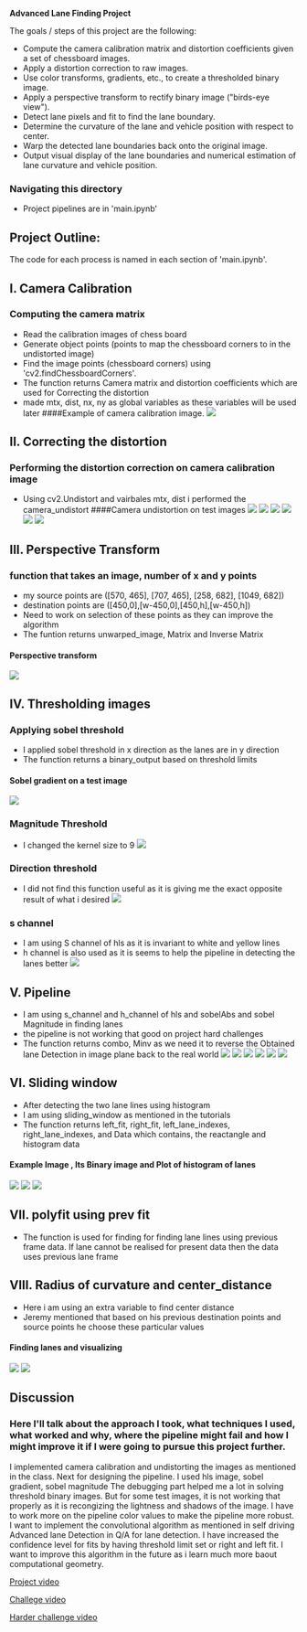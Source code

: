 
**Advanced Lane Finding Project**

The goals / steps of this project are the following:

* Compute the camera calibration matrix and distortion coefficients given a set of chessboard images.
* Apply a distortion correction to raw images.
* Use color transforms, gradients, etc., to create a thresholded binary image.
* Apply a perspective transform to rectify binary image ("birds-eye view").
* Detect lane pixels and fit to find the lane boundary.
* Determine the curvature of the lane and vehicle position with respect to center.
* Warp the detected lane boundaries back onto the original image.
* Output visual display of the lane boundaries and numerical estimation of lane curvature and vehicle position.

### Navigating this directory
* Project pipelines are in 'main.ipynb'

## Project Outline:
The code for each process is named in each section of 'main.ipynb'.

## I. Camera Calibration
### Computing the camera matrix
* Read the calibration images of chess board
* Generate object points (points to map the chessboard corners to in the undistorted image)
* Find the image points (chessboard corners) using 'cv2.findChessboardCorners'.
* The function returns Camera matrix and distortion coefficients which are used for Correcting the distortion
* made mtx, dist, nx, ny as global variables as these variables will be used later
####Example of camera calibration image.
![](camera_undistortion.png)

## II. Correcting the distortion
### Performing the distortion correction on camera calibration image
* Using cv2.Undistort and vairbales mtx, dist i performed the camera_undistort
####Camera undistortion on test images
![](camera_undistortion_test1.png)
![](camera_undistortion_test2.png)
![](camera_undistortion_test3.png)
![](camera_undistortion_test4.png)
![](camera_undistortion_test5.png)
![](camera_undistortion_test6.png)


## III. Perspective Transform
### function that takes an image, number of x and y points
* my source points are ([570, 465], [707, 465], [258, 682], [1049, 682])
* destination points are ([450,0],[w-450,0],[450,h],[w-450,h])
* Need to work on selection of these points as they can improve the algorithm
* The funtion returns unwarped_image, Matrix and Inverse Matrix
#### Perspective transform
![](perspective_transform.png)


## IV. Thresholding images
### Applying sobel threshold
* I applied sobel threshold in x direction as the lanes are in y direction
* The function returns a binary_output based on threshold limits
#### Sobel gradient on a test image
![](Threshold_gradient.png)

### Magnitude Threshold 
* I changed the kernel size to 9 
![](Threshold_magnitude.png)

### Direction threshold
* I did not find this function useful as it is giving me the exact opposite result of what i desired
![](Threshold_grad_Direction.png)

### s channel
* I am using S channel of hls as it is invariant to white and yellow lines
* h channel is also used as it is seems to help the pipeline in detecting the lanes better
![](s_channel_Binary_Image.png)

## V. Pipeline
* I am using s_channel and h_channel of hls and sobelAbs and sobel Magnitude in finding lanes
* the pipeline is not working that good on project hard challenges
* The function returns combo, Minv as we need it to reverse the Obtained lane Detection in image plane back to the real world
![](pipeline_test1.png)
![](pipeline_test2.png)
![](pipeline_test3.png)
![](pipeline_test4.png)
![](pipeline_test5.png)
![](pipeline_test6.png)

## VI. Sliding window
* After detecting the two lane lines using histogram
* I am using sliding_window as mentioned in the tutorials 
* The function returns left_fit, right_fit, left_lane_indexes, right_lane_indexes, and Data which contains, the reactangle and histogram data

#### Example Image , Its Binary image and Plot of histogram of lanes
![](example_Img.png)
![](example_Binary_Img.png)
![](histogram_plot.png)


## VII. polyfit using prev fit
* The function is used for finding for finding lane lines using previous frame data. If lane cannot be realised for present data then the data uses previous lane frame

## VIII. Radius of curvature and center_distance
* Here i am using an extra variable to find center distance
* Jeremy mentioned that based on his previous destination points and source points he choose these particular values

#### Finding lanes and visualizing
![](finding_lanes.png)
![](visualizing_lanes.png)

## Discussion
### Here I'll talk about the approach I took, what techniques I used, what worked and why, where the pipeline might fail and how I might improve it if I were going to pursue this project further.

I implemented camera calibration and undistorting the images as mentioned in the class. Next for designing the pipeline. I used hls image, sobel gradient, sobel magnitude
The debugging part helped me a lot in solving threshold binary images. But for some test images, it is not working that properly as it is recongizing the lightness and shadows of the image. I have to work more on the pipeline color values to make the pipeline more robust. I want to implement the convolutional algorithm as mentioned in self driving Advanced lane Detection in Q/A for lane detection. I have increased the confidence level for fits by having threshold limit set or right and left fit. I want to improve this algorithm in the future as i learn much more baout computational geometry.

[Project video](./project_video_output.mp4)

[Challege video](./challenge_video_output.mp4)

[Harder challenge video](./harder_challenge_video_output.mp4)

